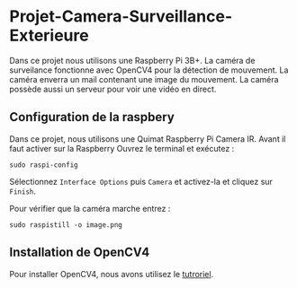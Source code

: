 # Projet-Camera-Surveillance-Exterieure

Dans ce projet nous utilisons une Raspberry Pi 3B+. 
La caméra de surveilance fonctionne avec OpenCV4 pour la détection de mouvement. La caméra enverra un mail contenant une image du mouvement. La caméra possède aussi un serveur pour voir une vidéo en direct.

## Configuration de la raspbery
Dans ce projet, nous utilisons une Quimat Raspberry Pi Camera IR. Avant il faut activer sur la Raspberry 
Ouvrez le terminal et exécutez :
````
sudo raspi-config
`````
Sélectionnez `Interface Options` puis `Camera` et activez-la et cliquez sur `Finish`.

Pour vérifier que la caméra marche entrez :
`````
sudo raspistill -o image.png
``````

## Installation de OpenCV4
Pour installer OpenCV4, nous avons utilisez le [tutroriel](https://www.pyimagesearch.com/2018/09/26/install-opencv-4-on-your-raspberry-pi/).
